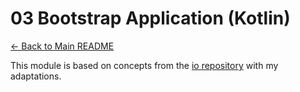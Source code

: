 # 03 Bootstrap Application (Kotlin)

[← Back to Main README](../../README.md)

This module is based on concepts from the [io repository](https://github.com/reactive-spring-book/io) with my adaptations.
